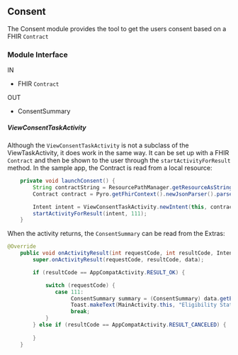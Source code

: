 Consent
-------------
The Consent module provides the tool to get the users consent based on a FHIR `Contract`

### Module Interface

IN
- FHIR `Contract`

OUT
- ConsentSummary

##### ViewConsentTaskActivity

Although the `ViewConsentTaskActivity` is not a subclass of the ViewTaskActivity, it does work in the same way. It can be set up with a FHIR `Contract` and then be shown to the user through the `startActivityForResult` method. In the sample app, the Contract is read from a local resource:

```java
    private void launchConsent() {
        String contractString = ResourcePathManager.getResourceAsString(this, contractFilePath);
        Contract contract = Pyro.getFhirContext().newJsonParser().parseResource(Contract.class, contractString);

        Intent intent = ViewConsentTaskActivity.newIntent(this, contract);
        startActivityForResult(intent, 111);
    }
```

When the activity returns, the `ConsentSummary` can be read from the Extras:

```java
@Override
    public void onActivityResult(int requestCode, int resultCode, Intent data) {
        super.onActivityResult(requestCode, resultCode, data);

        if (resultCode == AppCompatActivity.RESULT_OK) {

            switch (requestCode) {
               case 111:
                    ConsentSummary summary = (ConsentSummary) data.getExtras().get(ViewConsentTaskActivity.EXTRA_CONSENT_SUMMARY);
                    Toast.makeText(MainActivity.this, "Eligibility Status is: " + eligible + "\nConsent Status is: " + summary.hasConsented(), Toast.LENGTH_SHORT).show();
                    break;
            }
        } else if (resultCode == AppCompatActivity.RESULT_CANCELED) {
        
        }
    }
```
